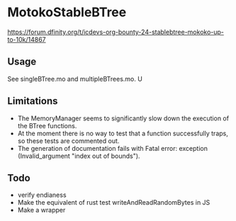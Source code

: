 # MotokoStableBTree
https://forum.dfinity.org/t/icdevs-org-bounty-24-stablebtree-mokoko-up-to-10k/14867

## Usage

See singleBTree.mo and multipleBTrees.mo. U

## Limitations
 - The MemoryManager seems to significantly slow down the execution of the BTree functions.
 - At the moment there is no way to test that a function successfully traps, so these tests are commented out.
 - The generation of documentation fails with Fatal error: exception (Invalid_argument "index out of bounds").

## Todo
 - verify endianess
 - Make the equivalent of rust test writeAndReadRandomBytes in JS
 - Make a wrapper